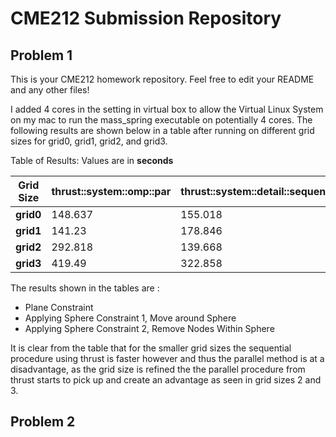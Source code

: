 # CME212 Submission Repository

## Problem 1
This is your CME212 homework repository. Feel free to edit your README and any other files!

I added 4 cores in the setting in virtual box to allow the Virtual Linux System on my mac to run the mass_spring executable on potentially 4 cores. The following results are shown below in a table after running on different grid sizes for grid0, grid1, grid2, and grid3. 

Table of Results: Values are in **seconds**
 
|             Grid Size                          | thrust::system::omp::par | thrust::system::detail::sequential::seq |
|------------------------------------------------|--------------------------|-----------------------------------------|
| **grid0**										 | 148.637                  | 155.018                                 |
| **grid1**										 | 141.23                   | 178.846                                 |
| **grid2**										 | 292.818                  | 139.668                                 |
| **grid3**										 | 419.49                   | 322.858                                 |

The results shown in the tables are :
* Plane Constraint
* Applying Sphere Constraint 1, Move around Sphere
* Applying Sphere Constraint 2, Remove Nodes Within Sphere

It is clear from the table that for the smaller grid sizes the sequential procedure using thrust is faster however and thus the parallel method is at a disadvantage, as the grid size is refined the the parallel procedure from thrust starts to pick up and create an advantage as seen in grid sizes 2 and 3. 

## Problem 2




